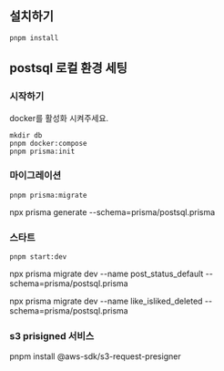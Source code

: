 ## 설치하기

```
pnpm install
```

## postsql 로컬 환경 세팅

### 시작하기

docker를 활성화 시켜주세요.

```
mkdir db
pnpm docker:compose
pnpm prisma:init
```

### 마이그레이션

```
pnpm prisma:migrate
```

npx prisma generate --schema=prisma/postsql.prisma

### 스타트

```
pnpm start:dev
```

npx prisma migrate dev --name post_status_default --schema=prisma/postsql.prisma

npx prisma migrate dev --name like_isliked_deleted --schema=prisma/postsql.prisma

### s3 prisigned 서비스

pnpm install @aws-sdk/s3-request-presigner
